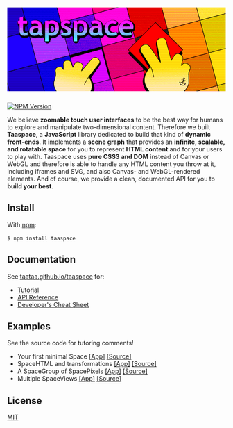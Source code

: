 # ![tapspace](docs/banner.png?raw=true)

[![NPM Version](https://badge.fury.io/js/taaspace.svg)](https://www.npmjs.com/package/taaspace)

We believe **zoomable touch user interfaces** to be the best way for humans to explore and manipulate two-dimensional content. Therefore we built **Taaspace**, a **JavaScript** library dedicated to build that kind of **dynamic front-ends**. It implements a **scene graph** that provides an **infinite, scalable, and rotatable space** for you to represent **HTML content** and for your users to play with. Taaspace uses **pure CSS3 and DOM** instead of Canvas or WebGL and therefore is able to handle any HTML content you throw at it, including iframes and SVG, and also Canvas- and WebGL-rendered elements. And of course, we provide a clean, documented API for you to **build your best**.

## Install

With [npm](https://www.npmjs.com/package/taaspace):

    $ npm install taaspace


## Documentation

See [taataa.github.io/taaspace](http://taataa.github.io/taaspace) for:
- [Tutorial](http://taataa.github.io/taaspace/tutorial)
- [API Reference](http://taataa.github.io/taaspace/api)
- [Developer's Cheat Sheet](http://taataa.github.io/taaspace/dev)

## Examples

See the source code for tutoring comments!

- Your first minimal Space [[App]](https://rawgit.com/taataa/taaspace/development/examples/minimal/index.html) [[Source]](examples/minimal/index.html)
- SpaceHTML and transformations [[App]](https://rawgit.com/taataa/taaspace/development/examples/html/index.html) [[Source]](examples/html/index.html)
- A SpaceGroup of SpacePixels [[App]](https://rawgit.com/taataa/taaspace/development/examples/pixels/index.html) [[Source]](examples/pixels/index.html)
- Multiple SpaceViews [[App]](https://rawgit.com/taataa/taaspace/development/examples/multiview/index.html) [[Source]](examples/multiview/index.html)

<!---
- [HTML elements](https://rawgit.com/taataa/taaspace/development/examples/html/index.html)
- [Interaction](https://rawgit.com/taataa/taaspace/development/examples/play/index.html)
- [Hammer.js integration](https://rawgit.com/taataa/taaspace/development/examples/hammerjs/index.html)
- [Canvas animation](https://rawgit.com/taataa/taaspace/development/examples/canvas/index.html)
--->


## License

[MIT](LICENSE)
